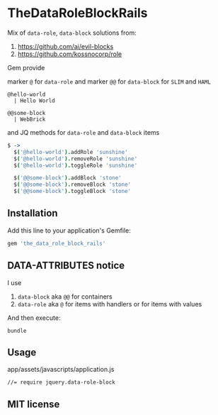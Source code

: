 # TheDataRoleBlockRails

Mix of `data-role`, `data-block` solutions from:

1. https://github.com/ai/evil-blocks
2. https://github.com/kossnocorp/role

Gem provide

marker `@` for `data-role` and marker `@@` for `data-block` for `SLIM` and `HAML`

```slim
@hello-world
  | Hello World

@@some-block
  | WebBrick
```
and JQ methods for `data-role` and `data-block` items

```coffeescript
$ ->
  $('@hello-world').addRole 'sunshine'
  $('@hello-world').removeRole 'sunshine'
  $('@hello-world').toggleRole 'sunshine'

  $('@@some-block').addBlock 'stone'
  $('@@some-block').removeBlock 'stone'
  $('@@some-block').toggleBlock 'stone'
```

## Installation

Add this line to your application's Gemfile:

```ruby
gem 'the_data_role_block_rails'
```

## DATA-ATTRIBUTES notice

I use

1. `data-block` aka `@@` for containers
2. `data-role` aka `@` for items with handlers or for items with values

And then execute:

```
bundle
```

## Usage

app/assets/javascripts/application.js

```
//= require jquery.data-role-block
```

## MIT license
